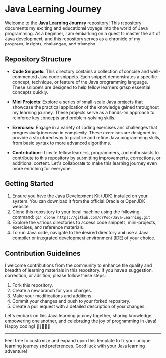 # Java Learning Journey

Welcome to the **Java Learning Journey** repository! This repository documents my exciting and educational voyage into the world of Java programming. As a beginner, I am embarking on a quest to master the art of Java development, and this repository serves as a chronicle of my progress, insights, challenges, and triumphs.

## Repository Structure

- **Code Snippets:** This directory contains a collection of concise and well-commented Java code snippets. Each snippet demonstrates a specific concept, technique, or feature of the Java programming language. These snippets are designed to help fellow learners grasp essential concepts quickly.

- **Mini Projects:** Explore a series of small-scale Java projects that showcase the practical application of the knowledge gained throughout my learning journey. These projects serve as a hands-on approach to reinforce key concepts and problem-solving skills.

- **Exercises:** Engage in a variety of coding exercises and challenges that progressively increase in complexity. These exercises are designed to provide a structured way to practice and refine Java programming skills, from basic syntax to more advanced algorithms.

- **Contributions:** I invite fellow learners, programmers, and enthusiasts to contribute to this repository by submitting improvements, corrections, or additional content. Let's collaborate to make this learning journey even more enriching for everyone.

## Getting Started

1. Ensure you have the Java Development Kit (JDK) installed on your system. You can download it from the official Oracle or OpenJDK website.
2. Clone this repository to your local machine using the following command:
```git clone https://github.com/drPod/Java-Learning.git```
3. Explore the various directories to access code snippets, mini-projects, exercises, and reference materials.
4. To run Java code, navigate to the desired directory and use a Java compiler or integrated development environment (IDE) of your choice.

## Contribution Guidelines

I welcome contributions from the community to enhance the quality and breadth of learning materials in this repository. If you have a suggestion, correction, or addition, please follow these steps:

1. Fork this repository.
2. Create a new branch for your changes.
3. Make your modifications and additions.
4. Commit your changes and push to your forked repository.
5. Create a pull request with a detailed description of your changes.

Let's embark on this Java learning journey together, sharing knowledge, empowering one another, and celebrating the joy of programming in Java! Happy coding! 🚀👨‍💻👩‍💻

---
Feel free to customize and expand upon this template to fit your unique learning journey and preferences. Good luck with your Java learning adventure!
